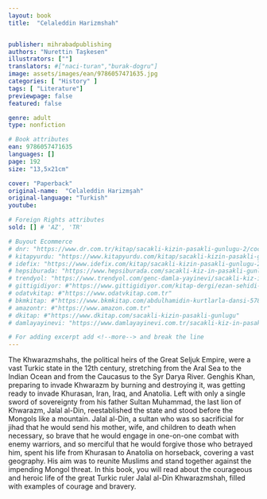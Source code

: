 ```yaml
---
layout: book
title:  "Celaleddin Harizmshah"


publisher: mihrabadpublishing
authors: "Nurettin Taşkesen"
illustrators: [""]
translators: #["naci-turan","burak-dogru"]
image: assets/images/ean/9786057471635.jpg
categories: [ "History" ]
tags: [ "Literature"]
previewpage: false
featured: false

genre: adult
type: nonfiction

# Book attributes
ean: 9786057471635
languages: []
page: 192
size: "13,5x21cm"

cover: "Paperback"
original-name:  "Celaleddin Harizmşah"
original-language: "Turkish"
youtube:

# Foreign Rights attributes
sold: [] # 'AZ', 'TR'

# Buyout Ecommerce
# dnr: "https://www.dr.com.tr/kitap/sacakli-kizin-pasakli-gunlugu-2/cocuk-ve-genclik/genclik-10-yas/roman-oyku/urunno=0001893059001"
# kitapyurdu: "https://www.kitapyurdu.com/kitap/sacakli-kizin-pasakli-gunlugu-2-/560122.html&filter_name=Sa%C3%A7akl%C4%B1+K%C4%B1z%27%C4%B1n+Pasakl%C4%B1+G%C3%BCnl%C3%BC%C4%9F%C3%BC+2"
# idefix: "https://www.idefix.com/kitap/sacakli-kizin-pasakli-gunlugu-2/cocuk-ve-genclik/genclik-10-yas/roman-oyku/urunno=0001893059001"
# hepsiburada: "https://www.hepsiburada.com/sacakli-kiz-in-pasakli-gunlugu-2-damla-yayinevi-p-HBV000012ER86"
# trendyol: "https://www.trendyol.com/genc-damla-yayinevi/sacakli-kiz-in-pasakli-gunlugu-2-p-54825777"
# gittigidiyor: #"https://www.gittigidiyor.com/kitap-dergi/ezan-sehidi-adnan-menderes_pdp_732728793"
# odatvkitap: #"https://www.odatvkitap.com.tr"
# bkmkitap: #"https://www.bkmkitap.com/abdulhamidin-kurtlarla-dansi-578226"
# amazontr: #"https://www.amazon.com.tr"
# dkitap: #"https://www.dkitap.com/sacakli-kizin-pasakli-gunlugu"
# damlayayinevi: "https://www.damlayayinevi.com.tr/sacakli-kiz-in-pasakli-gunlugu-2-bu-iste-bi-terslik-var"

# For adding excerpt add <!--more--> and break the line
---
```

The Khwarazmshahs, the political heirs of the
Great Seljuk Empire, were a vast Turkic state in
the 12th century, stretching from the Aral Sea to
the Indian Ocean and from the Caucasus to the
Syr Darya River. Genghis Khan, preparing to invade Khwarazm by burning and destroying it, was
getting ready to invade Khurasan, Iran, Iraq, and
Anatolia. Left with only a single sword of sovereignty from his father Sultan Muhammad, the last
lion of Khwarazm, Jalal al-Din, reestablished the
state and stood before the Mongols like a mountain. Jalal al-Din, a sultan who was so sacrificial
for jihad that he would send his mother, wife,
and children to death when necessary, so brave
that he would engage in one-on-one combat with
enemy warriors, and so merciful that he would
forgive those who betrayed him, spent his life from
Khurasan to Anatolia on horseback, covering a
vast geography. His aim was to reunite Muslims
and stand together against the impending Mongol
threat. In this book, you will read about the courageous and heroic life of the great Turkic ruler
Jalal al-Din Khwarazmshah, filled with examples of
courage and bravery.
<!--more--> 

